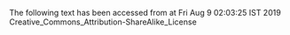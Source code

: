 The following text has been accessed from at Fri Aug 9 02:03:25 IST 2019
Creative_Commons_Attribution-ShareAlike_License
